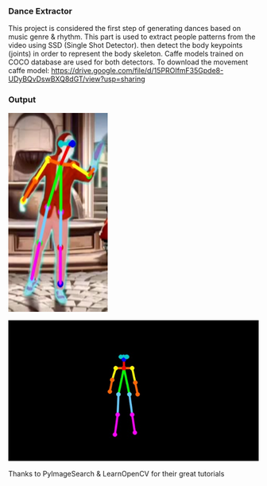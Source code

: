 ### Dance Extractor

This project is considered the first step of generating dances based on music genre & rhythm.
This part is used to extract people patterns from the video using SSD (Single Shot Detector). then detect the body keypoints (joints) in order to represent the body skeleton.
Caffe models trained on COCO database are used for both detectors.
To download the movement caffe model: https://drive.google.com/file/d/15PROIfmF35Gpde8-UDyBQvDswBXQ8dGT/view?usp=sharing


### Output

<img src="https://github.com/a-mohsen/DanceExtractor/blob/master/image.png?raw=true" width="200" height="400" />

![](https://github.com/a-mohsen/DanceExtractor/blob/master/image.gif?raw=true)

Thanks to PyImageSearch & LearnOpenCV for their great tutorials
